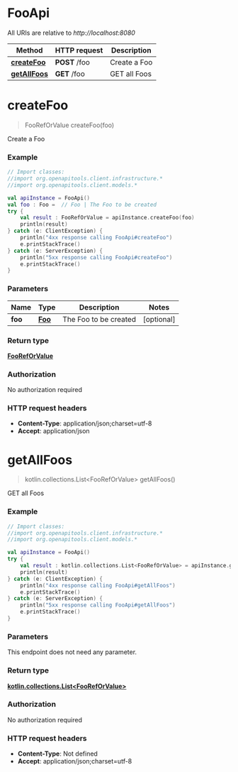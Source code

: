 # FooApi

All URIs are relative to *http://localhost:8080*

Method | HTTP request | Description
------------- | ------------- | -------------
[**createFoo**](FooApi.md#createFoo) | **POST** /foo | Create a Foo
[**getAllFoos**](FooApi.md#getAllFoos) | **GET** /foo | GET all Foos


<a name="createFoo"></a>
# **createFoo**
> FooRefOrValue createFoo(foo)

Create a Foo

### Example
```kotlin
// Import classes:
//import org.openapitools.client.infrastructure.*
//import org.openapitools.client.models.*

val apiInstance = FooApi()
val foo : Foo =  // Foo | The Foo to be created
try {
    val result : FooRefOrValue = apiInstance.createFoo(foo)
    println(result)
} catch (e: ClientException) {
    println("4xx response calling FooApi#createFoo")
    e.printStackTrace()
} catch (e: ServerException) {
    println("5xx response calling FooApi#createFoo")
    e.printStackTrace()
}
```

### Parameters

Name | Type | Description  | Notes
------------- | ------------- | ------------- | -------------
 **foo** | [**Foo**](Foo.md)| The Foo to be created | [optional]

### Return type

[**FooRefOrValue**](FooRefOrValue.md)

### Authorization

No authorization required

### HTTP request headers

 - **Content-Type**: application/json;charset=utf-8
 - **Accept**: application/json

<a name="getAllFoos"></a>
# **getAllFoos**
> kotlin.collections.List&lt;FooRefOrValue&gt; getAllFoos()

GET all Foos

### Example
```kotlin
// Import classes:
//import org.openapitools.client.infrastructure.*
//import org.openapitools.client.models.*

val apiInstance = FooApi()
try {
    val result : kotlin.collections.List<FooRefOrValue> = apiInstance.getAllFoos()
    println(result)
} catch (e: ClientException) {
    println("4xx response calling FooApi#getAllFoos")
    e.printStackTrace()
} catch (e: ServerException) {
    println("5xx response calling FooApi#getAllFoos")
    e.printStackTrace()
}
```

### Parameters
This endpoint does not need any parameter.

### Return type

[**kotlin.collections.List&lt;FooRefOrValue&gt;**](FooRefOrValue.md)

### Authorization

No authorization required

### HTTP request headers

 - **Content-Type**: Not defined
 - **Accept**: application/json;charset=utf-8

